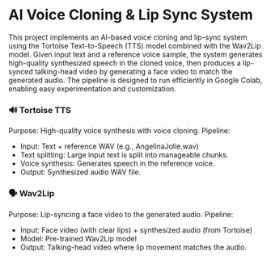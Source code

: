 # AI Voice Cloning & Lip Sync System
This project implements an AI-based voice cloning and lip-sync system using the Tortoise Text-to-Speech (TTS) model combined with the Wav2Lip model. Given input text and a reference voice sample, the system generates high-quality synthesized speech in the cloned voice, then produces a lip-synced talking-head video by generating a face video to match the generated audio. The pipeline is designed to run efficiently in Google Colab, enabling easy experimentation and customization. <br>

### 🔊 Tortoise TTS
Purpose: High-quality voice synthesis with voice cloning.
Pipeline:
- Input: Text + reference WAV (e.g., AngelinaJolie.wav)
- Text splitting: Large input text is split into manageable chunks.
- Voice synthesis: Generates speech in the reference voice.
- Output: Synthesized audio WAV file. <br>

### 🗣️ Wav2Lip
Purpose: Lip-syncing a face video to the generated audio.
Pipeline:
- Input: Face video (with clear lips) + synthesized audio (from Tortoise)
- Model: Pre-trained Wav2Lip model
- Output: Talking-head video where lip movement matches the audio.
